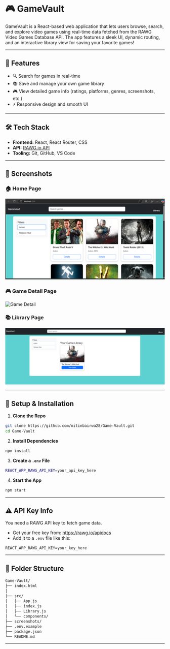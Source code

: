 # 🎮 GameVault

GameVault is a React-based web application that lets users browse, search, and explore video games using real-time data fetched from the RAWG Video Games Database API. The app features a sleek UI, dynamic routing, and an interactive library view for saving your favorite games!

---

## 🚀 Features

- 🔍 Search for games in real-time
- 📚 Save and manage your own game library
- 🎮 View detailed game info (ratings, platforms, genres, screenshots, etc.)
- ⚡ Responsive design and smooth UI

---

## 🛠️ Tech Stack

- **Frontend:** React, React Router, CSS
- **API:** [RAWG.io API](https://rawg.io/apidocs)
- **Tooling:** Git, GitHub, VS Code

---

## 📸 Screenshots


### 🏠 Home Page
![Home](./screenshots/home.png)

### 🎮 Game Detail Page
![Game Detail](./screenshots/detail.png)

### 📚 Library Page
![Library](./screenshots/library.png)

---

## 🔑 Setup & Installation

1. **Clone the Repo**
```bash
git clone https://github.com/nitinbairwa28/Game-Vault.git
cd Game-Vault
```

2. **Install Dependencies**
```bash
npm install
```

3. **Create a `.env` File**
```bash
REACT_APP_RAWG_API_KEY=your_api_key_here
```

4. **Start the App**
```bash
npm start
```

---

## ⚠️ API Key Info

You need a RAWG API key to fetch game data.

- Get your free key from: https://rawg.io/apidocs
- Add it to a `.env` file like this:

```env
REACT_APP_RAWG_API_KEY=your_key_here
```

---

## 🧠 Folder Structure

```
Game-Vault/
├── index.html
│   
├── src/
│   ├── App.js
│   ├── index.js
│   ├── Library.js
│   └── components/
├── screenshots/
├── .env.example
├── package.json
└── README.md
```
---
